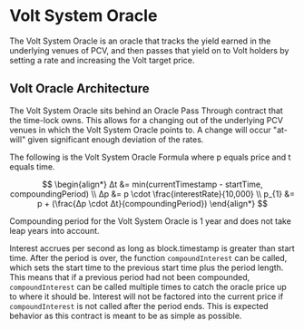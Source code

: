 # Volt System Oracle

The Volt System Oracle is an oracle that tracks the yield earned in the underlying venues of PCV, and then passes that yield on to Volt holders by setting a rate and increasing the Volt target price.

## Volt Oracle Architecture

The Volt System Oracle sits behind an Oracle Pass Through contract that the time-lock owns. This allows for a changing out of the underlying PCV venues in which the Volt System Oracle points to. A change will occur "at-will" given significant enough deviation of the rates.

The following is the Volt System Oracle Formula where p equals price and t equals time.

$$
\begin{align*}
Δt &= min(currentTimestamp - startTime, compoundingPeriod) \\
Δp &= p \cdot \frac{interestRate}{10,000} \\
p_{1} &= p + (\frac{Δp \cdot Δt}{compoundingPeriod})
\end{align*}
$$

Compounding period for the Volt System Oracle is 1 year and does not take leap years into account. 

Interest accrues per second as long as block.timestamp is greater than start time. After the period is over, the function `compoundInterest` can be called, which sets the start time to the previous start time plus the period length. This means that if a previous period had not been compounded, `compoundInterest` can be called multiple times to catch the oracle price up to where it should be. Interest will not be factored into the current price if `compoundInterest` is not called after the period ends. This is expected behavior as this contract is meant to be as simple as possible.
